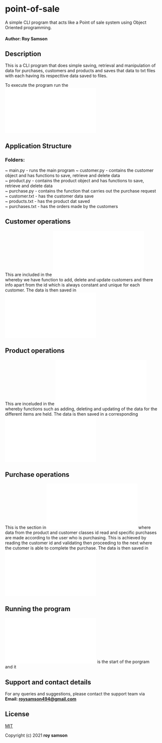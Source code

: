 # point-of-sale
A simple CLI program that acts like a Point of sale system using Object Oriented programming. 

#### Author: Roy Samson
## Description

This is a CLI program that does simple saving, retrieval and manipulation of data for purchases, customers and products and saves that data to txt files with each having its respecttive data saved to files.

To execute the program run the ![Main file](main.py)

## Application Structure
### Folders:
~ main.py - runs the main program
~ customer.py - contains the customer object and has functions to save, retrieve and delete data<br>
~ product.py - contains the product object and has functions to save, retrieve and delete data <br>
~ purchase.py - contains the function that carries out the purchase request<br>
~ customer.txt - has the customer data save<br>
~ products.txt - has the product dat saved<br>
~ purchases.txt - has the orders made by the customers</br>
## Customer operations
This are included in the ![Customer class](customer.py) whereby we have function to add, delete and update customers and there info apart from the id which is always constant and unique for each customer.
The data is then saved in ![Customer data txt](customer.txt)

## Product operations
This are inceluded in the ![Product class](product.py) whereby functions such as adding, deleting and updating of the data for the different items are held.
The data is then saved in a corresponding ![Product data txt](products.txt)

## Purchase operations
This is the section in![Purchase class](purchase.py) where data from the product and customer classes id read and specific purchases are made according to the user who is purchasing. 
This is achieved by reading the customer id and validating then proceeding to the next where the cutomer is able to complete the purchase.
The data is then saved in ![Purchase data](purchases.txt)

## Running the program
![Main](mainmenu.py) is the start of the porgram and it 

## Support and contact details
For any queries and suggestions, please contact the support team via **Email: roysamson494@gmail.com**

## License
[MIT](https://choosealicense.com/licenses/mit/)

Copyright (c) 2021 **roy samson**
